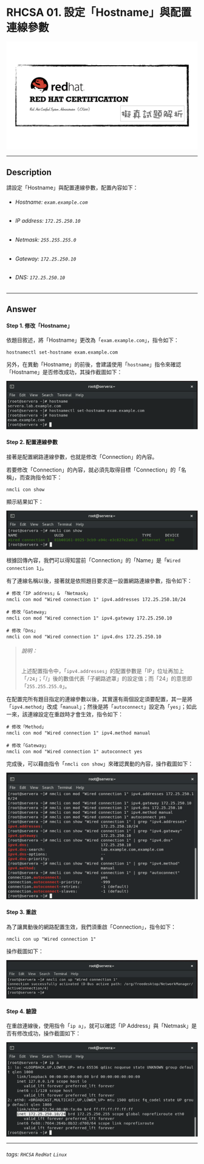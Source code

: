 # RHCSA 01. 設定「Hostname」與配置連線參數

![](https://github.com/rickbsr/Certification-RedHat-RHCSA/blob/main/pics/redhat-rhcsa.png?raw=true)

---

## Description

請設定「Hostname」與配置連線參數，配置內容如下：

- ###### Hostname: `exam.example.com`

- ###### IP address: `172.25.250.10`

- ###### Netmask: `255.255.255.0`

- ###### Gateway: `172.25.250.10`

- ###### DNS: `172.25.250.10`

---

## Answer

#### Step 1. 修改「Hostname」

依題目敘述，將「Hostname」更改為「`exam.example.com`」，指令如下：

```shell
hostnamectl set-hostname exam.example.com
```

另外，在異動「Hostname」的前後，會建議使用「`hostname`」指令來確認「Hostname」是否修改成功，其操作截圖如下：

![](https://github.com/rickbsr/Certification-RedHat-RHCSA/blob/main/pics/q01_set_hostname.png?raw=true)

#### Step 2. 配置連線參數

接著是配置網路連線參數，也就是修改「Connection」的內容。

若要修改「Connection」的內容，就必須先取得目標「Connection」的「名稱」，而查詢指令如下：

```shell
nmcli con show
```

顯示結果如下：

![](https://github.com/rickbsr/Certification-RedHat-RHCSA/blob/main/pics/q01_con_show.png?raw=true)

根據回傳內容，我們可以得知當前「Connection」的「Name」是「`Wired connection 1`」。

有了連線名稱以後，接著就是依照題目要求逐一設置網路連線參數，指令如下：

```shell
# 修改「IP address」& 「Netmask」
nmcli con mod "Wired connection 1" ipv4.addresses 172.25.250.10/24

# 修改「Gateway」
nmcli con mod "Wired connection 1" ipv4.gateway 172.25.250.10

# 修改「Dns」
nmcli con mod "Wired connection 1" ipv4.dns 172.25.250.10
```

> ###### 說明：
> 上述配置指令中，「`ipv4.addresses`」的配置參數是「IP」位址再加上「`/24`」；「/」後的數值代表「子網路遮罩」的設定值；而「24」的意思即「`255.255.255.0`」。

在配置完所有題目指定的連線參數以後，其實還有兩個設定須要配置，其一是將「`ipv4.method`」改成「`manual`」；然後是將「`autoconnect`」設定為「`yes`」；如此一來，該連線設定在重啟時才會生效，指令如下：

```shell
# 修改「Method」
nmcli con mod "Wired connection 1" ipv4.method manual

# 修改「Gateway」
nmcli con mod "Wired connection 1" autoconnect yes
```

完成後，可以藉由指令「`nmcli con show`」來確認異動的內容，操作截圖如下：

![](https://github.com/rickbsr/Certification-RedHat-RHCSA/blob/main/pics/q01_con_mod.png?raw=true)

#### Step 3. 重啟

為了讓異動後的網路配置生效，我們須重啟「Connection」，指令如下：

```shell
nmcli con up "Wired connection 1"
```

操作截圖如下：

![](https://github.com/rickbsr/Certification-RedHat-RHCSA/blob/main/pics/q01_con_up.png?raw=true)

#### Step 4. 驗證

在重啟連線後，使用指令「`ip a`」，就可以確認「IP Address」與「Netmask」是否有修改成功，操作截圖如下：

![](https://github.com/rickbsr/Certification-RedHat-RHCSA/blob/main/pics/q01_verify.png?raw=true)

---

###### tags: `RHCSA` `RedHat` `Linux`